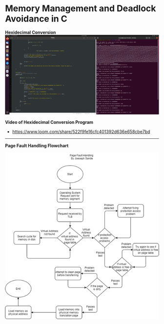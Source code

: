 # Memory Management and Deadlock Avoidance in C

**Hexidecimal Conversion**
![Hex Conversion](https://github.com/JSande2021/MemoryManagement_C/blob/main/C_Program_Hex_Conversion.png)

**Video of Hexidecimal Conversion Program**
- https://www.loom.com/share/522f9fe16cfc401392d636e658cbe7bd

<hr>

**Page Fault Handling Flowchart**

![Page Fault Handling Flowchart](https://github.com/JSande2021/MemoryManagement_C/blob/main/FageFaultFLowChart.png)
